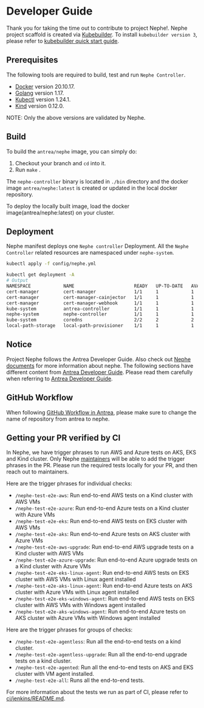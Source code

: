 # Developer Guide

Thank you for taking the time out to contribute to project Nephe!.
Nephe project scaffold is created via [Kubebuilder](https://github.com/kubernetes-sigs/kubebuilder).
To install `kubebuilder version 3`, please refer to
[kubebuilder quick start guide](https://book.kubebuilder.io/quick-start.html#installation).

## Prerequisites

The following tools are required to build, test and run `Nephe Controller`.

- [Docker](https://docs.docker.com/install/) version 20.10.17.
- [Golang](https://go.dev/dl/) version 1.17.
- [Kubectl](https://kubernetes.io/docs/tasks/tools/install-kubectl/) version 1.24.1.
- [Kind](https://kind.sigs.k8s.io/docs/user/quick-start/) version 0.12.0.

NOTE: Only the above versions are validated by Nephe.

## Build

To build the `antrea/nephe` image, you can simply do:

1. Checkout your branch and `cd` into it.
2. Run `make` .

The `nephe-controller` binary is located in `./bin` directory and the docker
image `antrea/nephe:latest` is created or updated in the local docker repository.

To deploy the locally built image, load the docker image(antrea/nephe:latest) on your cluster.

## Deployment

Nephe manifest deploys one `Nephe controller` Deployment. All the
`Nephe Controller` related resources are namespaced under `nephe-system`.

```bash
kubectl apply -f config/nephe.yml
```

```bash
kubectl get deployment -A
# Output
NAMESPACE            NAME                      READY   UP-TO-DATE   AVAILABLE   AGE
cert-manager         cert-manager              1/1     1            1           41m
cert-manager         cert-manager-cainjector   1/1     1            1           41m
cert-manager         cert-manager-webhook      1/1     1            1           41m
kube-system          antrea-controller         1/1     1            1           41m
nephe-system         nephe-controller          1/1     1            1           40m
kube-system          coredns                   2/2     2            2           43m
local-path-storage   local-path-provisioner    1/1     1            1           43m
```

## Notice

Project Nephe follows the Antrea Developer Guide. Also check out
[Nephe documents](docs) for more information about nephe. The following sections
have different content from [Antrea Developer Guide](https://github.com/antrea-io/antrea/blob/main/CONTRIBUTING.md).
Please read them carefully when referring to
[Antrea Developer Guide](https://github.com/antrea-io/antrea/blob/main/CONTRIBUTING.md).

## GitHub Workflow

When following [GitHub Workflow in Antrea](https://github.com/antrea-io/antrea/blob/main/CONTRIBUTING.md#github-workflow),
please make sure to change the name of repository from antrea to nephe.

## Getting your PR verified by CI

In Nephe, we have trigger phrases to run AWS and Azure tests on AKS, EKS and
Kind cluster. Only Nephe [maintainers](MAINTAINERS.md#nephe-maintainers) will
be able to add the trigger phrases in the PR. Please run the required tests
locally for your PR, and then reach out to maintainers.

Here are the trigger phrases for individual checks:

- `/nephe-test-e2e-aws`: Run end-to-end AWS tests on a Kind cluster with AWS VMs
- `/nephe-test-e2e-azure`: Run end-to-end Azure tests on a Kind cluster with Azure VMs
- `/nephe-test-e2e-eks`: Run end-to-end AWS tests on EKS cluster with AWS VMs
- `/nephe-test-e2e-aks`: Run end-to-end Azure tests on AKS cluster with Azure VMs
- `/nephe-test-e2e-aws-upgrade`: Run end-to-end AWS upgrade tests on a Kind cluster with AWS VMs
- `/nephe-test-e2e-azure-upgrade`: Run end-to-end Azure upgrade tests on a Kind cluster with Azure VMs
- `/nephe-test-e2e-eks-linux-agent`: Run end-to-end AWS tests on EKS cluster with AWS VMs with Linux agent installed
- `/nephe-test-e2e-aks-linux-agent`: Run end-to-end Azure tests on AKS cluster with Azure VMs with Linux agent installed
- `/nephe-test-e2e-eks-windows-agent`: Run end-to-end AWS tests on EKS cluster with AWS VMs with Windows agent installed
- `/nephe-test-e2e-aks-windows-agent`: Run end-to-end Azure tests on AKS cluster with Azure VMs with Windows agent installed

Here are the trigger phrases for groups of checks:

- `/nephe-test-e2e-agentless`: Run all the end-to-end tests on a kind cluster.
- `/nephe-test-e2e-agentless-upgrade`: Run all the end-to-end upgrade tests on a kind cluster.
- `/nephe-test-e2e-agented`: Run all the end-to-end tests on AKS and EKS cluster with VM agent installed.
- `/nephe-test-e2e-all`: Runs all the end-to-end tests.

For more information about the tests we run as part of CI, please refer to
[ci/jenkins/README.md](ci/jenkins/README.md).
